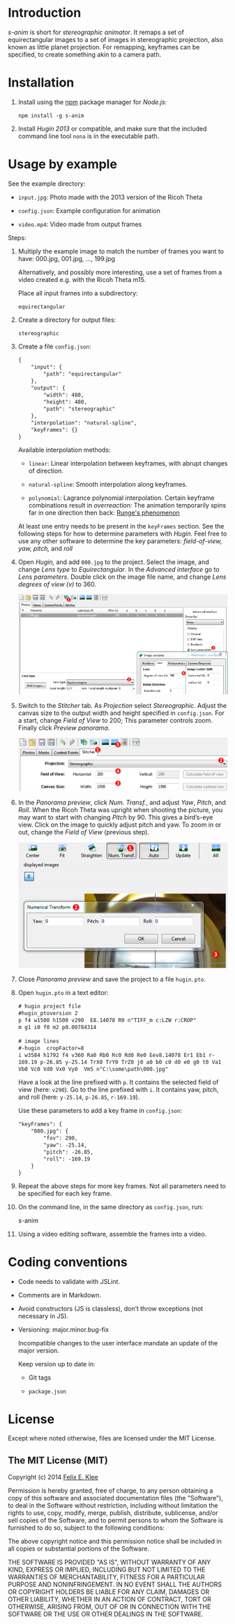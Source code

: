 Introduction
============

*s-anim* is short for *stereographic animator*. It remaps a set of
equirectangular images to a set of images in stereographic projection, also
known as little planet projection. For remapping, keyframes can be specified,
to create something akin to a camera path.


Installation
============

 1. Install using the [npm][5] package manager for *Node.js:*

        npm install -g s-anim

 2. Install *Hugin 2013* or compatible, and make sure that the included command
    line tool `nona` is in the executable path.


Usage by example
================

See the example directory:

  * `input.jpg`: Photo made with the 2013 version of the Ricoh Theta

  * `config.json`: Example configuration for animation

  * `video.mp4`: Video made from output frames

Steps:

 1. Multiply the example image to match the number of frames you want to have:
    000.jpg, 001.jpg, …, 199.jpg

    Alternatively, and possibly more interesting, use a set of frames from a
    video created e.g. with the Ricoh Theta m15.

    Place all input frames into a subdirectory:

        equirectangular

 2. Create a directory for output files:

        stereographic

 3. Create a file `config.json`:

        {
            "input": {
                "path": "equirectangular"
            },
            "output": {
                "width": 480,
                "height": 480,
                "path": "stereographic"
            },
            "interpolation": "natural-spline",
            "keyFrames": {}
        }

    Available interpolation methods:

      + `linear`: Linear interpolation between keyframes, with abrupt changes
        of direction.

      + `natural-spline`: Smooth interpolation along keyframes.

      + `polynomial`: Lagrance polynomial interpolation. Certain keyframe
        combinations result in *overreaction:* The animation temporarily spins
        far in one direction then back: [Runge's phenomenon][6]

    At least one entry needs to be present in the `keyFrames` section. See the
    following steps for how to determine parameters with *Hugin.* Feel free to
    use any other software to determine the key parameters: *field-of-view, yaw,
    pitch,* and *roll*

 4. Open *Hugin,* and add `000.jpg` to the project. Select the image, and
    change *Lens type* to *Equirectangular*. In the *Advanced interface* go to
    *Lens parameters*. Double click on the image file name, and change *Lens
    degrees of view (v)* to 360.

    ![Screenshot of Hugin 2013 with Photos tab][2]

 5. Switch to the *Stitcher* tab. As *Projection* select *Stereographic*.
    Adjust the canvas size to the output width and height specified in
    `config.json`. For a start, change *Field of View* to 200; This parameter
    controls zoom. Finally click *Preview panorama*.

    ![Screenshot of Hugin 2013 with Stitcher tab][3]

 6. In the *Panorama preview*, click *Num. Transf.*, and adjust *Yaw*, *Pitch*,
    and *Roll*. When the Ricoh Theta was upright when shooting the picture, you
    may want to start with changing *Pitch* by 90. This gives a bird’s-eye
    view. Click on the image to quickly adjust pitch and yaw. To zoom in or
    out, change the *Field of View* (previous step).

    ![Screenshot of Hugin 2013 with Panorama preview][4]

 7. Close *Panorama preview* and save the project to a file `hugin.pto`.

 8. Open `hugin.pto` in a text editor:

        # hugin project file
        #hugin_ptoversion 2
        p f4 w1500 h1500 v290  E8.14078 R0 n"TIFF_m c:LZW r:CROP"
        m g1 i0 f0 m2 p0.00784314

        # image lines
        #-hugin  cropFactor=8
        i w3584 h1792 f4 v360 Ra0 Rb0 Rc0 Rd0 Re0 Eev8.14078 Er1 Eb1 r-169.19 p-26.85 y-25.14 TrX0 TrY0 TrZ0 j0 a0 b0 c0 d0 e0 g0 t0 Va1 Vb0 Vc0 Vd0 Vx0 Vy0  Vm5 n"C:\some\path\000.jpg"

    Have a look at the line prefixed with `p`. It contains the selected field
    of view (here: `v290`). Go to the line prefixed with `i`. It contains yaw,
    pitch, and roll (here: `y-25.14`, `p-26.85`, `r-169.19`).

    Use these parameters to add a key frame in `config.json`:

        "keyFrames": {
            "000.jpg": {
                "fov": 290,
                "yaw": -25.14,
                "pitch": -26.85,
                "roll": -169.19
            }
        }

 9. Repeat the above steps for more key frames. Not all parameters need to be
    specified for each key frame.

 10. On the command line, in the same directory as `config.json`, run:

        s-anim

 11. Using a video editing software, assemble the frames into a video.


Coding conventions
==================

  * Code needs to validate with JSLint.

  * Comments are in Markdown.

  * Avoid constructors (JS is classless), don’t throw exceptions (not
    necessary in JS).

  * Versioning: major.minor.bug-fix

    Incompatible changes to the user interface mandate an update of the major
    version.

    Keep version up to date in:

      + Git tags

      + `package.json`


License
=======

Except where noted otherwise, files are licensed under the MIT License.


The MIT License (MIT)
---------------------

Copyright (c) 2014 [Felix E. Klee](felix.klee@inka.de)

Permission is hereby granted, free of charge, to any person obtaining a copy of
this software and associated documentation files (the "Software"), to deal in
the Software without restriction, including without limitation the rights to
use, copy, modify, merge, publish, distribute, sublicense, and/or sell copies of
the Software, and to permit persons to whom the Software is furnished to do so,
subject to the following conditions:

The above copyright notice and this permission notice shall be included in all
copies or substantial portions of the Software.

THE SOFTWARE IS PROVIDED "AS IS", WITHOUT WARRANTY OF ANY KIND, EXPRESS OR
IMPLIED, INCLUDING BUT NOT LIMITED TO THE WARRANTIES OF MERCHANTABILITY, FITNESS
FOR A PARTICULAR PURPOSE AND NONINFRINGEMENT. IN NO EVENT SHALL THE AUTHORS OR
COPYRIGHT HOLDERS BE LIABLE FOR ANY CLAIM, DAMAGES OR OTHER LIABILITY, WHETHER
IN AN ACTION OF CONTRACT, TORT OR OTHERWISE, ARISING FROM, OUT OF OR IN
CONNECTION WITH THE SOFTWARE OR THE USE OR OTHER DEALINGS IN THE SOFTWARE.

[1]: http://www.dpreview.com/forums/post/53759494
[2]: images/hugin_photos_tab.png
[3]: images/hugin_stitcher_tab.png
[4]: images/hugin_panorama_preview.png
[5]: https://www.npmjs.org/
[6]: https://en.wikipedia.org/wiki/Runge%27s_phenomenon
